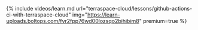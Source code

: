 {% include videos/learn.md
     url="terraspace-cloud/lessons/github-actions-ci-with-terraspace-cloud"
     img="https://learn-uploads.boltops.com/fvr2fpp76wd00lozsqo2bihibim8"
     premium=true %}
